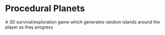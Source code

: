 # Procedural Planets
 A 3D survival/exploration game which generates random islands around the player as they progress
